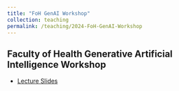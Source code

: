 ```yaml
---
title: "FoH GenAI Workshop"
collection: teaching
permalink: /teaching/2024-FoH-GenAI-Workshop
---
```


## Faculty of Health Generative Artificial Intelligence Workshop
- [Lecture Slides]()